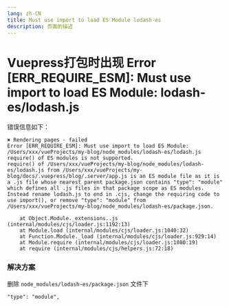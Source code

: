 ```yaml
---
lang: zh-CN  
title: Must use import to load ES Module lodash-es  
description: 页面的描述
---
```


# Vuepress打包时出现 Error [ERR_REQUIRE_ESM]: Must use import to load ES Module: lodash-es/lodash.js

错误信息如下：

```text
✖ Rendering pages - failed
Error [ERR_REQUIRE_ESM]: Must use import to load ES Module: /Users/xxx/vueProjects/my-blog/node_modules/lodash-es/lodash.js
require() of ES modules is not supported.
require() of /Users/xxx/vueProjects/my-blog/node_modules/lodash-es/lodash.js from /Users/xxx/vueProjects/my-blog/docs/.vuepress/blog/.server/app.js is an ES module file as it is a .js file whose nearest parent package.json contains "type": "module" which defines all .js files in that package scope as ES modules.
Instead rename lodash.js to end in .cjs, change the requiring code to use import(), or remove "type": "module" from /Users/xxx/vueProjects/my-blog/node_modules/lodash-es/package.json.

    at Object.Module._extensions..js (internal/modules/cjs/loader.js:1192:13)
    at Module.load (internal/modules/cjs/loader.js:1040:32)
    at Function.Module._load (internal/modules/cjs/loader.js:929:14)
    at Module.require (internal/modules/cjs/loader.js:1080:19)
    at require (internal/modules/cjs/helpers.js:72:18)

```

### 解决方案

删除 `node_modules/lodash-es/package.json` 文件下

```text
"type": "module",
```

<Comment></Comment>
